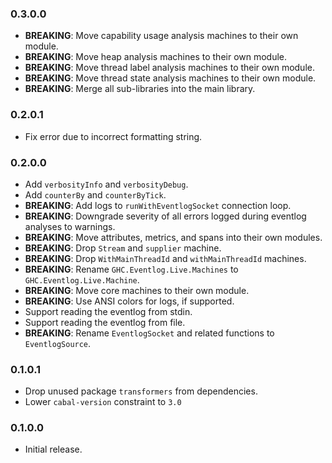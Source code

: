 ### 0.3.0.0

- **BREAKING**: Move capability usage analysis machines to their own module.
- **BREAKING**: Move heap analysis machines to their own module.
- **BREAKING**: Move thread label analysis machines to their own module.
- **BREAKING**: Move thread state analysis machines to their own module.
- **BREAKING**: Merge all sub-libraries into the main library.

### 0.2.0.1

- Fix error due to incorrect formatting string.

### 0.2.0.0

- Add `verbosityInfo` and `verbosityDebug`.
- Add `counterBy` and `counterByTick`.
- **BREAKING**: Add logs to `runWithEventlogSocket` connection loop.
- **BREAKING**: Downgrade severity of all errors logged during eventlog analyses to warnings.
- **BREAKING**: Move attributes, metrics, and spans into their own modules.
- **BREAKING**: Drop `Stream` and `supplier` machine.
- **BREAKING**: Drop `WithMainThreadId` and `withMainThreadId` machines.
- **BREAKING**: Rename `GHC.Eventlog.Live.Machines` to `GHC.Eventlog.Live.Machine`.
- **BREAKING**: Move core machines to their own module.
- **BREAKING**: Use ANSI colors for logs, if supported.
- Support reading the eventlog from stdin.
- Support reading the eventlog from file.
- **BREAKING**: Rename `EventlogSocket` and related functions to `EventlogSource`.

### 0.1.0.1

- Drop unused package `transformers` from dependencies.
- Lower `cabal-version` constraint to `3.0`

### 0.1.0.0

- Initial release.

